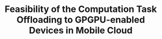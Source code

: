 ---
layout: publication-single
title: Feasibility of the Computation Task Offloading to GPGPU-enabled Devices in Mobile Cloud
name: International Workshop on Autonomic Management of high performance Grid and Cloud Computing (AMGCC)
first-author: Kihan Choi
co-authors: Jaehun Lee, Youngjin Kim, Sooyong Kang, Hyuck Kan
during: Sep. 21, 2015
location: Cambridge, MA
impactfactor: 
doi: 
note: 
categories: 
 - Distributed/High-Performance/Mobile Computing Systems
tag: 
 - International Conference
---